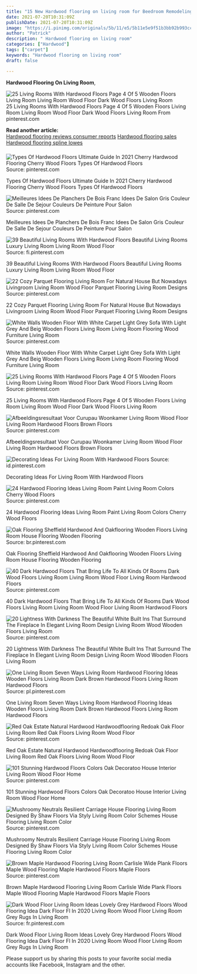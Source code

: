 ```yaml
---
title: "15 New Hardwood flooring on living room for Beedroom Remodeling"
date: 2021-07-20T10:31:09Z
publishDate: 2021-07-20T10:31:09Z
image: "https://i.pinimg.com/originals/5b/11/e5/5b11e5e9f51b3bb92b993cce0987e341.jpg"
author: "Patrick"
description: " Hardwood flooring on living room"
categories: ["Hardwood"]
tags: ["carpet"]
keywords: "Hardwood flooring on living room"
draft: false

---
```

<!-- Head tag Code -->
**Hardwood Flooring On Living Room**, 

![25 Living Rooms With Hardwood Floors Page 4 Of 5 Wooden Floors Living Room Living Room Wood Floor Dark Wood Floors Living Room](https://i.pinimg.com/originals/a5/51/36/a55136ccd7ff6fd7ebf9748680ddc487.jpg "25 Living Rooms With Hardwood Floors Page 4 Of 5 Wooden Floors Living Room Living Room Wood Floor Dark Wood Floors Living Room")
25 Living Rooms With Hardwood Floors Page 4 Of 5 Wooden Floors Living Room Living Room Wood Floor Dark Wood Floors Living Room From pinterest.com

**Read another article:**  
[Hardwood flooring reviews consumer reports](/hardwood-flooring-reviews-consumer-reports/)
[Hardwood flooring sales](/hardwood-flooring-sales/)
[Hardwood flooring spline lowes](/hardwood-flooring-spline-lowes/)




### 

 


![Types Of Hardwood Floors Ultimate Guide In 2021 Cherry Hardwood Flooring Cherry Wood Floors Types Of Hardwood Floors](https://i.pinimg.com/originals/b4/bc/a5/b4bca5b3367e831e6248133f0dfe26ee.jpg "Types Of Hardwood Floors Ultimate Guide In 2021 Cherry Hardwood Flooring Cherry Wood Floors Types Of Hardwood Floors")
Source: pinterest.com

Types Of Hardwood Floors Ultimate Guide In 2021 Cherry Hardwood Flooring Cherry Wood Floors Types Of Hardwood Floors  

![Meilleures Idees De Planchers De Bois Franc Idees De Salon Gris Couleur De Salle De Sejour Couleurs De Peinture Pour Salon](https://i.pinimg.com/474x/c6/1e/26/c61e263562a3eff72c67e32619f98d5e.jpg "Meilleures Idees De Planchers De Bois Franc Idees De Salon Gris Couleur De Salle De Sejour Couleurs De Peinture Pour Salon")
Source: pinterest.com

Meilleures Idees De Planchers De Bois Franc Idees De Salon Gris Couleur De Salle De Sejour Couleurs De Peinture Pour Salon  

![39 Beautiful Living Rooms With Hardwood Floors Beautiful Living Rooms Luxury Living Room Living Room Wood Floor](https://i.pinimg.com/originals/88/28/b9/8828b975d75b941afc9538798c0887ba.jpg "39 Beautiful Living Rooms With Hardwood Floors Beautiful Living Rooms Luxury Living Room Living Room Wood Floor")
Source: fi.pinterest.com

39 Beautiful Living Rooms With Hardwood Floors Beautiful Living Rooms Luxury Living Room Living Room Wood Floor  

![22 Cozy Parquet Flooring Living Room For Natural House But Nowadays Livingroom Living Room Wood Floor Parquet Flooring Living Room Designs](https://i.pinimg.com/originals/54/c9/f4/54c9f4331207e99b86737826c3f94011.jpg "22 Cozy Parquet Flooring Living Room For Natural House But Nowadays Livingroom Living Room Wood Floor Parquet Flooring Living Room Designs")
Source: pinterest.com

22 Cozy Parquet Flooring Living Room For Natural House But Nowadays Livingroom Living Room Wood Floor Parquet Flooring Living Room Designs  

![White Walls Wooden Floor With White Carpet Light Grey Sofa With Light Grey And Beig Wooden Floors Living Room Living Room Flooring Wood Furniture Living Room](https://i.pinimg.com/736x/4d/0c/99/4d0c9978ced97e29d6a7babe42128823.jpg "White Walls Wooden Floor With White Carpet Light Grey Sofa With Light Grey And Beig Wooden Floors Living Room Living Room Flooring Wood Furniture Living Room")
Source: pinterest.com

White Walls Wooden Floor With White Carpet Light Grey Sofa With Light Grey And Beig Wooden Floors Living Room Living Room Flooring Wood Furniture Living Room  

![25 Living Rooms With Hardwood Floors Page 4 Of 5 Wooden Floors Living Room Living Room Wood Floor Dark Wood Floors Living Room](https://i.pinimg.com/originals/a5/51/36/a55136ccd7ff6fd7ebf9748680ddc487.jpg "25 Living Rooms With Hardwood Floors Page 4 Of 5 Wooden Floors Living Room Living Room Wood Floor Dark Wood Floors Living Room")
Source: pinterest.com

25 Living Rooms With Hardwood Floors Page 4 Of 5 Wooden Floors Living Room Living Room Wood Floor Dark Wood Floors Living Room  

![Afbeeldingsresultaat Voor Curupau Woonkamer Living Room Wood Floor Living Room Hardwood Floors Brown Floors](https://i.pinimg.com/originals/48/67/51/486751c83a671f8f1c1f851818980f95.jpg "Afbeeldingsresultaat Voor Curupau Woonkamer Living Room Wood Floor Living Room Hardwood Floors Brown Floors")
Source: pinterest.com

Afbeeldingsresultaat Voor Curupau Woonkamer Living Room Wood Floor Living Room Hardwood Floors Brown Floors  

![Decorating Ideas For Living Room With Hardwood Floors](https://i.pinimg.com/originals/74/1d/39/741d39c22232089fe7cb18c2e4bb7297.jpg "Decorating Ideas For Living Room With Hardwood Floors")
Source: id.pinterest.com

Decorating Ideas For Living Room With Hardwood Floors  

![24 Hardwood Flooring Ideas Living Room Paint Living Room Colors Cherry Wood Floors](https://i.pinimg.com/originals/cd/46/74/cd4674ce3558e8f8ce41146159b91154.jpg "24 Hardwood Flooring Ideas Living Room Paint Living Room Colors Cherry Wood Floors")
Source: pinterest.com

24 Hardwood Flooring Ideas Living Room Paint Living Room Colors Cherry Wood Floors  

![Oak Flooring Sheffield Hardwood And Oakflooring Wooden Floors Living Room House Flooring Wooden Flooring](https://i.pinimg.com/736x/07/9e/2d/079e2d9692b346a7f59770686515b580.jpg "Oak Flooring Sheffield Hardwood And Oakflooring Wooden Floors Living Room House Flooring Wooden Flooring")
Source: br.pinterest.com

Oak Flooring Sheffield Hardwood And Oakflooring Wooden Floors Living Room House Flooring Wooden Flooring  

![40 Dark Hardwood Floors That Bring Life To All Kinds Of Rooms Dark Wood Floors Living Room Living Room Wood Floor Living Room Hardwood Floors](https://i.pinimg.com/564x/25/53/08/2553080ef7e7eedf0bd33f8cd7317816.jpg "40 Dark Hardwood Floors That Bring Life To All Kinds Of Rooms Dark Wood Floors Living Room Living Room Wood Floor Living Room Hardwood Floors")
Source: pinterest.com

40 Dark Hardwood Floors That Bring Life To All Kinds Of Rooms Dark Wood Floors Living Room Living Room Wood Floor Living Room Hardwood Floors  

![20 Lightness With Darkness The Beautiful White Built Ins That Surround The Fireplace In Elegant Living Room Design Living Room Wood Wooden Floors Living Room](https://i.pinimg.com/originals/c6/2d/df/c62ddfd5f1b5f4c24ca770a217b88b3d.jpg "20 Lightness With Darkness The Beautiful White Built Ins That Surround The Fireplace In Elegant Living Room Design Living Room Wood Wooden Floors Living Room")
Source: pinterest.com

20 Lightness With Darkness The Beautiful White Built Ins That Surround The Fireplace In Elegant Living Room Design Living Room Wood Wooden Floors Living Room  

![One Living Room Seven Ways Living Room Hardwood Flooring Ideas Wooden Floors Living Room Dark Brown Hardwood Floors Living Room Hardwood Floors](https://i.pinimg.com/originals/46/30/bf/4630bf01299e995cece851d5701becc7.png "One Living Room Seven Ways Living Room Hardwood Flooring Ideas Wooden Floors Living Room Dark Brown Hardwood Floors Living Room Hardwood Floors")
Source: pl.pinterest.com

One Living Room Seven Ways Living Room Hardwood Flooring Ideas Wooden Floors Living Room Dark Brown Hardwood Floors Living Room Hardwood Floors  

![Red Oak Estate Natural Hardwood Hardwoodflooring Redoak Oak Floor Living Room Red Oak Floors Living Room Wood Floor](https://i.pinimg.com/originals/84/f0/fc/84f0fce64b41e6cd5b3845f12fb8d76e.jpg "Red Oak Estate Natural Hardwood Hardwoodflooring Redoak Oak Floor Living Room Red Oak Floors Living Room Wood Floor")
Source: pinterest.com

Red Oak Estate Natural Hardwood Hardwoodflooring Redoak Oak Floor Living Room Red Oak Floors Living Room Wood Floor  

![101 Stunning Hardwood Floors Colors Oak Decoratoo House Interior Living Room Wood Floor Home](https://i.pinimg.com/236x/e2/a5/0e/e2a50eb3c19d95a05339f6273c91ae24.jpg "101 Stunning Hardwood Floors Colors Oak Decoratoo House Interior Living Room Wood Floor Home")
Source: pinterest.com

101 Stunning Hardwood Floors Colors Oak Decoratoo House Interior Living Room Wood Floor Home  

![Mushroomy Neutrals Resilient Carriage House Flooring Living Room Designed By Shaw Floors Via Styly Living Room Color Schemes House Flooring Living Room Color](https://i.pinimg.com/736x/4c/96/ee/4c96eefced829837623b2eab17b12ce9--staining-hardwood-floors-gray-laminate-flooring-living-room.jpg "Mushroomy Neutrals Resilient Carriage House Flooring Living Room Designed By Shaw Floors Via Styly Living Room Color Schemes House Flooring Living Room Color")
Source: pinterest.com

Mushroomy Neutrals Resilient Carriage House Flooring Living Room Designed By Shaw Floors Via Styly Living Room Color Schemes House Flooring Living Room Color  

![Brown Maple Hardwood Flooring Living Room Carlisle Wide Plank Floors Maple Wood Flooring Maple Hardwood Floors Maple Floors](https://i.pinimg.com/564x/b3/43/5c/b3435cddccec0c26edebda04b4c11f63.jpg "Brown Maple Hardwood Flooring Living Room Carlisle Wide Plank Floors Maple Wood Flooring Maple Hardwood Floors Maple Floors")
Source: pinterest.com

Brown Maple Hardwood Flooring Living Room Carlisle Wide Plank Floors Maple Wood Flooring Maple Hardwood Floors Maple Floors  

![Dark Wood Floor Living Room Ideas Lovely Grey Hardwood Floors Wood Flooring Idea Dark Floor Fl In 2020 Living Room Wood Floor Living Room Grey Rugs In Living Room](https://i.pinimg.com/originals/5b/11/e5/5b11e5e9f51b3bb92b993cce0987e341.jpg "Dark Wood Floor Living Room Ideas Lovely Grey Hardwood Floors Wood Flooring Idea Dark Floor Fl In 2020 Living Room Wood Floor Living Room Grey Rugs In Living Room")
Source: fr.pinterest.com

Dark Wood Floor Living Room Ideas Lovely Grey Hardwood Floors Wood Flooring Idea Dark Floor Fl In 2020 Living Room Wood Floor Living Room Grey Rugs In Living Room  

Please support us by sharing this posts to your favorite social media accounts like Facebook, Instagram and the other.

